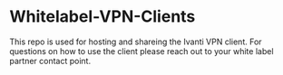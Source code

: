 # Whitelabel-VPN-Clients
This repo is used for hosting and shareing the Ivanti VPN client. For questions on how to use the client please reach out to your white label partner contact point.
